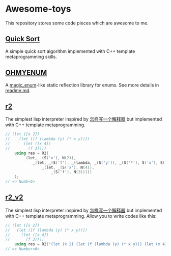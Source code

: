 # Awesome-toys

This repository stores some code pieces which are awesome to me.

## [Quick Sort](quicksort/main.cc)

A simple quick sort algorithm implemented with C++ template metaprogramming skills.

## [OHMYENUM](ohmyenum/ohmyenum.h)

A [magic_enum](https://github.com/Neargye/magic_enum.git)-like static reflection library for enums. See more details in [readme.md](ohmyenum/readme.md).

## [r2](r2/r2.cpp)

The simplest lisp interpreter inspired by [怎样写一个解释器](http://www.yinwang.org/blog-cn/2012/08/01/interpreter) but implemented with C++ template metaprogramming.

```cpp
// (let ([x 2])
//    (let ([f (lambda (y) (* x y))])
//      (let ([x 4])
//        (f 3))))
    using res = R2(
        _(let, _(S('x'), N(2)),
            _(let, _(S('f'), _(lambda, _(S('y')), _(S('*'), S('x'), S('y')))),
                _(let, _(S('x'), N(4)),
                    _(S('f'), N(3)))))
    );
// => Numb<6>
```

## [r2_v2](r2/r2_v2.cpp)

The simplest lisp interpreter inspired by [怎样写一个解释器](http://www.yinwang.org/blog-cn/2012/08/01/interpreter) but implemented with C++ template metaprogramming. Allow you to write codes like this:

```cpp
// (let ([x 2])
//   (let ([f (lambda (y) (* x y))])
//     (let ([x 4])
//       (f 3))))
    using res = R2("(let (x 2) (let (f (lambda (y) (* x y))) (let (x 4) (f 3))))");
// => Number<6>
```
